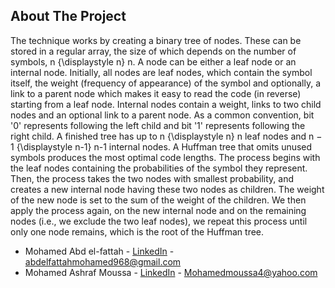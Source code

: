 <!-- ABOUT THE PROJECT -->
## About The Project

The technique works by creating a binary tree of nodes. These can be stored in a regular array, the size of which depends on the number of symbols, n {\displaystyle n} n. A node can be either a leaf node or an internal node. Initially, all nodes are leaf nodes, which contain the symbol itself, the weight (frequency of appearance) of the symbol and optionally, a link to a parent node which makes it easy to read the code (in reverse) starting from a leaf node. Internal nodes contain a weight, links to two child nodes and an optional link to a parent node. As a common convention, bit '0' represents following the left child and bit '1' represents following the right child. A finished tree has up to n {\displaystyle n} n leaf nodes and n − 1 {\displaystyle n-1} n-1 internal nodes. A Huffman tree that omits unused symbols produces the most optimal code lengths.
The process begins with the leaf nodes containing the probabilities of the symbol they represent. Then, the process takes the two nodes with smallest probability, and creates a new internal node having these two nodes as children. The weight of the new node is set to the sum of the weight of the children. We then apply the process again, on the new internal node and on the remaining nodes (i.e., we exclude the two leaf nodes), we repeat this process until only one node remains, which is the root of the Huffman tree.

<!-- AUTHORS -->
 
* Mohamed Abd el-fattah - [LinkedIn](https://www.linkedin.com/in/mohamed-abdelfattah-28a283189/) - abdelfattahmohamed968@gmail.com
* Mohamed Ashraf Moussa - [LinkedIn](https://www.linkedin.com/in/mohamed-moussa-baab731a5/) - Mohamedmoussa4@yahoo.com

